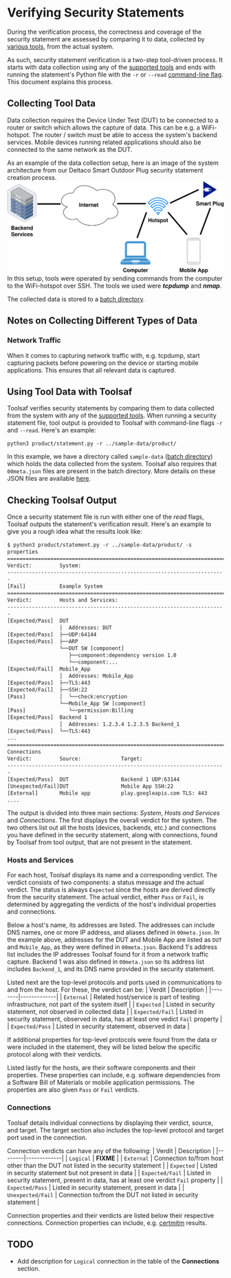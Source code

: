 # Verifying Security Statements
During the verification process, the correctness and coverage of the security statement are assessed by comparing it to data, collected by [various tools](Tools.md), from the actual system.

As such, security statement verification is a two-step tool-driven process. It starts with data collection using any of the [supported tools](Tools.md#list-of-supported-tools) and ends with running the statement's Python file with the `-r` or `--read` [command-line flag](CommandLineOptions.md). This document explains this process.

## Collecting Tool Data
Data collection requires the Device Under Test (DUT) to be connected to a router or switch which allows the capture of data. This can be e.g. a WiFi-hotspot. The router / switch must be able to access the system's backend services. Mobile devices running related applications should also be connected to the same network as the DUT.

As an example of the data collection setup, here is an image of the system architecture from our Deltaco Smart Outdoor Plug security statement creation process.
![Data collection system architecture image](img/deltaco-smart-plug.png)
In this setup, tools were operated by sending commands from the computer to the WiFi-hotspot over SSH. The tools we used were **_tcpdump_** and **_nmap_**.

The collected data is stored to a [batch directory](Tools.md#batch-files-and-directories).

## Notes on Collecting Different Types of Data
### Network Traffic
When it comes to capturing network traffic with, e.g. tcpdump, start capturing packets before powering on the device or starting mobile applications. This ensures that all relevant data is captured.

## Using Tool Data with Toolsaf
Toolsaf verifies security statements by comparing them to data collected from the system with any of the [supported tools](Tools.md#list-of-supported-tools). When running a security statement file, tool output is provided to Toolsaf with command-line flags `-r` and `--read`. Here's an example:
```shell
python3 product/statement.py -r ../sample-data/product/
```
In this example, we have a directory called `sample-data` ([batch directory](Tools.md#batch-files-and-directories)) which holds the data collected from the system. Toolsaf also requires that `00meta.json` files are present in the batch directory. More details on these JSON files are available [here](Tools.md#batch-files-and-directories).

## Checking Toolsaf Output
Once a security statement file is run with either one of the _read_ flags, Toolsaf outputs the statement's verification result. Here's an example to give you a rough idea what the results look like:
```shell
$ python3 product/statement.py -r ../sample-data/product/ -s properties
=======================================================================
Verdict:         System:
-----------------------------------------------------------------------
[Fail]           Example System
=======================================================================
Verdict:         Hosts and Services:
-----------------------------------------------------------------------
[Expected/Pass]  DUT
                 │  Addresses: DUT
[Expected/Pass]  ├──UDP:64144
[Expected/Pass]  ├──ARP
                 └──DUT SW [component]
                    ├──component:dependency version 1.0
                    └──component:...
[Expected/Fail]  Mobile_App
                 │  Addresses: Mobile_App
[Expected/Pass]  ├──TLS:443
[Expected/Fail]  ├──SSH:22
[Pass]           │  └──check:encryption
                 └──Mobile_App SW [component]
[Pass]              └──permission:Billing
[Expected/Pass]  Backend 1
                 │  Addresses: 1.2.3.4 1.2.3.5 Backend_1
[Expected/Pass]  └──TLS:443
...
=======================================================================
Connections
Verdict:         Source:             Target:
-----------------------------------------------------------------------
[Expected/Pass]  DUT                 Backend 1 UDP:63144
[Unexpected/Fail]DUT                 Mobile App SSH:22
[External]       Mobile app          play.googleapis.com TLS: 443
....
```
The output is divided into three main sections: _System_, _Hosts and Services_ and _Connections_. The first displays the overall verdict for the system. The two others list out all the hosts (devices, backends, etc.) and connections you have defined in the security statement, along with connections, found by Toolsaf from tool output, that are not present in the statement.

### Hosts and Services
For each host, Toolsaf displays its name and a corresponding verdict. The verdict consists of two components: a status message and the actual verdict. The status is always `Expected` since the hosts are derived directly from the security statement. The actual verdict, either `Pass` or `Fail`, is determined by aggregating the verdicts of the host's individual properties and connections.

Below a host's name, its addresses are listed. The addresses can include DNS names, one or more IP address, and aliases defined in `00meta.json`. In the example above, addresses for the DUT and Mobile App are listed as `DUT` and `Mobile_App`, as they were defined in `00meta.json`. Backend 1's address list includes the IP addresses Toolsaf found for it from a network traffic capture. Backend 1 was also defined in `00meta.json` so its address list includes `Backend_1`, and its DNS name provided in the security statement.

Listed next are the top-level protocols and ports used in communications to and from the host. For these, the verdict can be:
| Verdit | Description |
|--------|-------------|
| `External`      | Related host/service is part of testing infrastructure, not part of the system itself |
| `Expected`      | Listed in security statement, not observed in collected data |
| `Expected/Fail` | Listed in security statement, observed in data, has at least one vedict `Fail` property |
| `Expected/Pass` | Listed in security statement, observed in data |

If additional properties for top-level protocols were found from the data or were included in the statement, they will be listed below the specific protocol along with their verdicts.

Listed lastly for the hosts, are their software components and their properties. These properties can include, e.g. software dependencies from a Software Bill of Materials or mobile application permissions. The properties are also given `Pass` or `Fail` verdicts.

### Connections
Toolsaf details individual connections by displaying their verdict, source, and target. The target section also includes the top-level protocol and target port used in the connection.

Connection verdicts can have any of the following:
| Verdit | Description |
|--------|-------------|
| `Logical`         | **FIXME** |
| `External`        | Connection to/from host other than the DUT not listed in the security statement |
| `Expected`        | Listed in security statement but not present in data |
| `Expected/Fail`   | Listed in security statement, present in data, has at least one verdict `Fail` property |
| `Expected/Pass`   | Listed in security statement, present in data |
| `Unexpected/Fail` | Connection to/from the DUT not listed in security statement |

Connection properties and their verdicts are listed below their respective connections. Connection properties can include, e.g. [certmitm](Tools.md#certmitm) results.

## TODO
- Add description for `Logical` connection in the table of the **Connections** section.